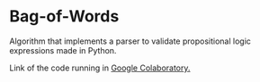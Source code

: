 # Bag-of-Words
Algorithm that implements a parser to validate propositional logic expressions made in Python.

Link of the code running in <a href="https://colab.research.google.com/drive/1zEGqIsgzeJ3bfB6Tq3TKRPej8tJsnGSR?usp=sharing/">Google Colaboratory.</a>
